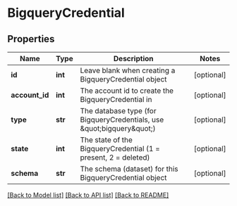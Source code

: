 # BigqueryCredential

## Properties
Name | Type | Description | Notes
------------ | ------------- | ------------- | -------------
**id** | **int** | Leave blank when creating a BigqueryCredential object | [optional] 
**account_id** | **int** | The account id to create the BigqueryCredential in | [optional] 
**type** | **str** | The database type (for BigqueryCredentials, use \&quot;bigquery\&quot;) | [optional] 
**state** | **int** | The state of the BigqueryCredential (1 &#x3D; present, 2 &#x3D; deleted) | [optional] 
**schema** | **str** | The schema (dataset) for this BigqueryCredential object | [optional] 

[[Back to Model list]](../README.md#documentation-for-models) [[Back to API list]](../README.md#documentation-for-api-endpoints) [[Back to README]](../README.md)

